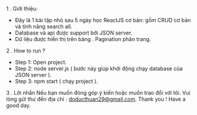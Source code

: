 1 . Giới thiệu:
 - Đây là 1 bài tập nhỏ sau 5 ngày học ReactJS cơ bản: gồm CRUD cơ bản và tính năng search all.
 - Database và api được support bởi JSON server.
 - Dữ liệu được hiển thị trên bảng . Pagination phân trang.

2 . How to run ?

 - Step 1: Open project.
 - Step 2: node server.js   ( bước này giúp khởi động chạy database của JSON server ).
 - Step 3: npm start ( chạy project ).

3 . Lời nhắn
 Nếu bạn muốn đóng góp ý kiến hoặc muốn trao đổi với tôi. Vui lòng gửi thư đến địa chỉ : doducthuan29@gmail.com.
Thank you ! Have a good day.
